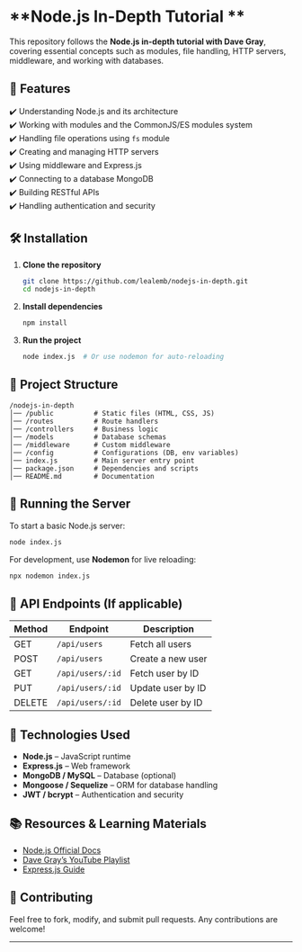 # **Node.js In-Depth Tutorial **

This repository follows the **Node.js in-depth tutorial with Dave Gray**, covering essential concepts 
such as modules, file handling, HTTP servers, middleware, and working with databases.

## **📌 Features**
✔️ Understanding Node.js and its architecture  
✔️ Working with modules and the CommonJS/ES modules system  
✔️ Handling file operations using `fs` module  
✔️ Creating and managing HTTP servers  
✔️ Using middleware and Express.js  
✔️ Connecting to a database  MongoDB  
✔️ Building RESTful APIs  
✔️ Handling authentication and security  

## **🛠 Installation**
1. **Clone the repository**  
   ```sh
   git clone https://github.com/lealemb/nodejs-in-depth.git
   cd nodejs-in-depth
   ```  
2. **Install dependencies**  
   ```sh
   npm install
   ```  
3. **Run the project**  
   ```sh
   node index.js  # Or use nodemon for auto-reloading
   ```  

## **📁 Project Structure**
```
/nodejs-in-depth
│── /public          # Static files (HTML, CSS, JS)
│── /routes          # Route handlers
│── /controllers     # Business logic
│── /models          # Database schemas
│── /middleware      # Custom middleware
│── /config          # Configurations (DB, env variables)
│── index.js         # Main server entry point
│── package.json     # Dependencies and scripts
│── README.md        # Documentation
```

## **🚀 Running the Server**
To start a basic Node.js server:  
```sh
node index.js
```
For development, use **Nodemon** for live reloading:  
```sh
npx nodemon index.js
```

## **🔗 API Endpoints (If applicable)**
| Method | Endpoint        | Description              |
|--------|----------------|--------------------------|
| GET    | `/api/users`   | Fetch all users         |
| POST   | `/api/users`   | Create a new user       |
| GET    | `/api/users/:id` | Fetch user by ID     |
| PUT    | `/api/users/:id` | Update user by ID    |
| DELETE | `/api/users/:id` | Delete user by ID    |

## **🔧 Technologies Used**
- **Node.js** – JavaScript runtime  
- **Express.js** – Web framework  
- **MongoDB / MySQL** – Database (optional)  
- **Mongoose / Sequelize** – ORM for database handling  
- **JWT / bcrypt** – Authentication and security  

## **📚 Resources & Learning Materials**
- [Node.js Official Docs](https://nodejs.org/en/docs/)  
- [Dave Gray’s YouTube Playlist](https://www.youtube.com/@DaveGray)  
- [Express.js Guide](https://expressjs.com/en/starter/hello-world.html)  

## **📝 Contributing**
Feel free to fork, modify, and submit pull requests. Any contributions are welcome!  

---
